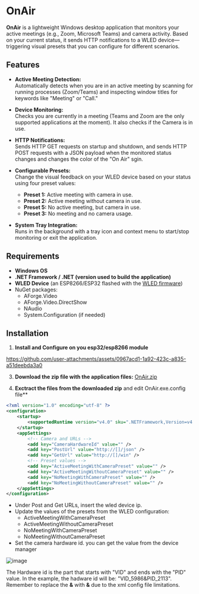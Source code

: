 # OnAir

**OnAir** is a lightweight Windows desktop application that monitors your active meetings (e.g., Zoom, Microsoft Teams) and camera  activity. Based on your current status, it sends HTTP notifications to a WLED device—triggering visual presets that you can configure for different scenarios.

## Features

- **Active Meeting Detection:**  
  Automatically detects when you are in an active meeting by scanning for running processes (Zoom/Teams) and inspecting window titles for keywords like "Meeting" or "Call."

- **Device Monitoring:**  
  Checks you are currently in a meeting (Teams and Zoom are the only supported applications at the moment). It also checks if the Camera is in use.

- **HTTP Notifications:**  
  Sends HTTP GET requests on startup and shutdown, and sends HTTP POST requests with a JSON payload when the monitored status changes and changes
  the color of the "On Air" sgin.

- **Configurable Presets:**  
  Change the visual feedback on your WLED device based on your status using four preset values:
  - **Preset 1:** Active meeting with camera in use.
  - **Preset 2:** Active meeting without camera in use.
  - **Preset 5:** No active meeting, but camera in use.
  - **Preset 3:** No meeting and no camera usage.

- **System Tray Integration:**  
  Runs in the background with a tray icon and context menu to start/stop monitoring or exit the application.

## Requirements

- **Windows OS**
- **.NET Framework / .NET (version used to build the application)**
- **WLED Device** (an ESP8266/ESP32 flashed with the [WLED firmware](https://github.com/Aircoookie/WLED))
- NuGet packages:
  - AForge.Video
  - AForge.Video.DirectShow
  - NAudio
  - System.Configuration (if needed)

## Installation

1. **Install and Configure on you esp32/esp8266 module**
   
https://github.com/user-attachments/assets/0967acd1-1a92-423c-a835-a51deebda3a0

3. **Download the zip file with the application files:** [OnAir.zip](https://github.com/t0mer/OnAir/raw/refs/heads/main/OnAir.zip)

4. **Exctract the files from the downloaded zip** and edit OnAir.exe.config file**
```xml
<?xml version="1.0" encoding="utf-8" ?>
<configuration>
    <startup> 
        <supportedRuntime version="v4.0" sku=".NETFramework,Version=v4.8" />
    </startup>
	<appSettings>
		<!-- Camera and URLs -->
		<add key="CameraHardwareId" value="" />
		<add key="PostUrl" value="http://[]/json" />
		<add key="GetUrl" value="http://[]/win" />
		<!-- Preset values -->
		<add key="ActiveMeetingWithCameraPreset" value="" />
		<add key="ActiveMeetingWithoutCameraPreset" value="" />
		<add key="NoMeetingWithCameraPreset" value="" />
		<add key="NoMeetingWithoutCameraPreset" value="" />
	</appSettings>
</configuration>

```

* Under Post and Get URLs, insert the wled device ip.
* Update the values of the presets from the WLED configuration:
  * ActiveMeetingWithCameraPreset
  * ActiveMeetingWithoutCameraPreset
  * NoMeetingWithCameraPreset
  * NoMeetingWithoutCameraPreset
* Set the camera hardware id. you can get the value from the device manager
  
![image](https://github.com/user-attachments/assets/adbb19dc-c162-4794-ae9a-1bd8e402a605)

The Hardware id is the part that starts with "VID" and ends with the "PID" value.
In the example, the hadware id will be: "VID_5986&amp;PID_2113".
Remember to replace the **&** with **&amp;** due to the xml config file limitations. 


